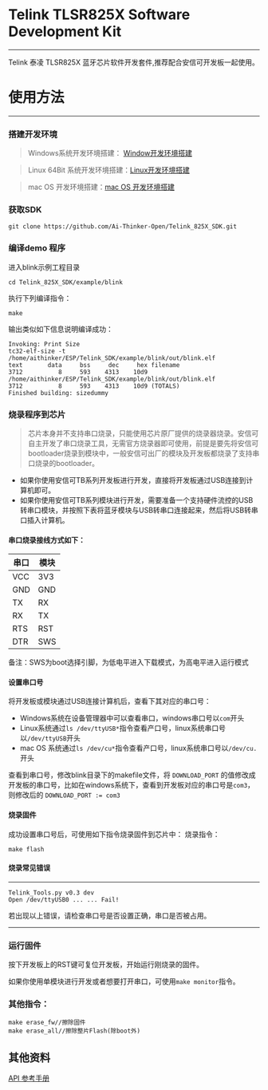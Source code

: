 # Telink TLSR825X Software Development Kit
--------------------------------------------------
Telink 泰凌 TLSR825X 蓝牙芯片软件开发套件,推荐配合安信可开发板一起使用。

# 使用方法
---------------------------------------------------

### 搭建开发环境

>Windows系统开发环境搭建： [Window开发环境搭建](https://github.com/Ai-Thinker-Open/Telink_825X_SDK/start_windows.md)

> Linux 64Bit 系统开发环境搭建：[Linux开发环境搭建](https://github.com/Ai-Thinker-Open/Telink_825X_SDK/start_linux.md)

> mac OS 开发环境搭建：[mac OS 开发环境搭建](https://github.com/Ai-Thinker-Open/Telink_825X_SDK/start_macos.md)


### 获取SDK

    git clone https://github.com/Ai-Thinker-Open/Telink_825X_SDK.git

### 编译demo 程序
进入blink示例工程目录

    cd Telink_825X_SDK/example/blink 

执行下列编译指令：

    make

输出类似如下信息说明编译成功：

    Invoking: Print Size
    tc32-elf-size -t /home/aithinker/ESP/Telink_SDK/example/blink/out/blink.elf
    text	   data	    bss	    dec	    hex	filename
    3712	      8	    593	   4313	   10d9	/home/aithinker/ESP/Telink_SDK/example/blink/out/blink.elf
    3712	      8	    593	   4313	   10d9	(TOTALS)
    Finished building: sizedummy

### 烧录程序到芯片

> 芯片本身并不支持串口烧录，只能使用芯片原厂提供的烧录器烧录。安信可自主开发了串口烧录工具，无需官方烧录器即可使用，前提是要先将安信可bootloader烧录到模块中，一般安信可出厂的模块及开发板都烧录了支持串口烧录的bootloader。

- 如果你使用安信可TB系列开发板进行开发，直接将开发板通过USB连接到计算机即可。
- 如果你使用安信可TB系列模块进行开发，需要准备一个支持硬件流控的USB转串口模块，并按照下表将蓝牙模块与USB转串口连接起来，然后将USB转串口插入计算机。

#### 串口烧录接线方式如下：

|串口|模块|
|----|---|
|VCC|3V3|
|GND|GND|
|TX|RX|
|RX|TX|
|RTS|RST|
|DTR|SWS|

备注：SWS为boot选择引脚，为低电平进入下载模式，为高电平进入运行模式

#### 设置串口号

将开发板或模块通过USB连接计算机后，查看下其对应的串口号：

- Windows系统在设备管理器中可以查看串口，windows串口号以```com```开头
- Linux系统通过```ls /dev/ttyUSB*```指令查看产口号，linux系统串口号以```/dev/ttyUSB```开头
- mac OS 系统通过```ls /dev/cu*```指令查看产口号，linux系统串口号以```/dev/cu.```开头


查看到串口号，修改blink目录下的makefile文件，将 ```DOWNLOAD_PORT``` 的值修改成开发板的串口号，比如在windows系统下，查看到开发板对应的串口号是```com3```，则修改后的 ```DOWNLOAD_PORT := com3```

#### 烧录固件
成功设置串口号后，可使用如下指令烧录固件到芯片中：
烧录指令：

    make flash

#### 烧录常见错误
----------------------------------------------
    Telink_Tools.py v0.3 dev 
    Open /dev/ttyUSB0 ... ... Fail!
若出现以上错误，请检查串口号是否设置正确，串口是否被占用。

----------------------------------------------

### 运行固件

按下开发板上的RST键可复位开发板，开始运行刚烧录的固件。

如果你使用单模块进行开发或者想要打开串口，可使用```make monitor```指令。

### 其他指令：

    make erase_fw//擦除固件
    make erase_all//擦除整片Flash(除boot外)

## 其他资料

[API 参考手册](https://shyboy.oss-cn-shenzhen.aliyuncs.com/readonly/tb/Telink%20Kite%20BLE%20SDK%20Developer%20Handbook.pdf)
